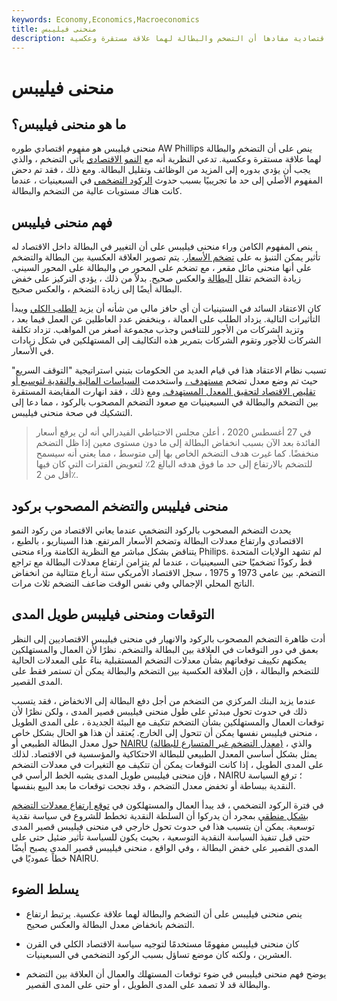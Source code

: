 ```yaml
---
keywords: Economy,Economics,Macroeconomics
title: منحنى فيليبس
description: منحنى فيليبس هو نظرية اقتصادية مفادها أن التضخم والبطالة لهما علاقة مستقرة وعكسية.
---
```


# منحنى فيليبس
## ما هو منحنى فيليبس؟

منحنى فيليبس هو مفهوم اقتصادي طوره AW Phillips ينص على أن التضخم والبطالة لهما علاقة مستقرة وعكسية. تدعي النظرية أنه مع [النمو الاقتصادي](/economicgrowth) يأتي التضخم ، والذي يجب أن يؤدي بدوره إلى المزيد من الوظائف وتقليل البطالة. ومع ذلك ، فقد تم دحض المفهوم الأصلي إلى حد ما تجريبيًا بسبب حدوث [الركود التضخمي](/stagflation) في السبعينيات ، عندما كانت هناك مستويات عالية من التضخم والبطالة.

## فهم منحنى فيليبس

ينص المفهوم الكامن وراء منحنى فيليبس على أن التغيير في البطالة داخل الاقتصاد له تأثير يمكن التنبؤ به على [تضخم الأسعار](/price_inflation). يتم تصوير العلاقة العكسية بين البطالة والتضخم على أنها منحنى مائل مقعر ، مع تضخم على المحور ص والبطالة على المحور السيني. زيادة التضخم تقلل [البطالة](/unemployment-insurance) والعكس صحيح. بدلاً من ذلك ، يؤدي التركيز على خفض البطالة أيضًا إلى زيادة التضخم ، والعكس صحيح.

كان الاعتقاد السائد في الستينيات أن أي حافز مالي من شأنه أن يزيد [الطلب الكلي](/aggregatedemand) ويبدأ التأثيرات التالية. يزداد الطلب على العمالة ، وينخفض عدد العاطلين عن العمل فيما بعد ، وتزيد الشركات من الأجور للتنافس وجذب مجموعة أصغر من المواهب. تزداد تكلفة الشركات للأجور وتقوم الشركات بتمرير هذه التكاليف إلى المستهلكين في شكل زيادات في الأسعار.

تسبب نظام الاعتقاد هذا في قيام العديد من الحكومات بتبني استراتيجية "التوقف السريع" حيث تم وضع معدل تضخم [مستهدف ،](/target-rate) واستخدمت [السياسات المالية والنقدية لتوسيع أو تقليص الاقتصاد لتحقيق المعدل المستهدف.](/monetarypolicy) ومع ذلك ، فقد انهارت المقايضة المستقرة بين التضخم والبطالة في السبعينيات مع صعود التضخم المصحوب بالركود ، مما دعا إلى التشكيك في صحة منحنى فيليبس.

> في 27 أغسطس 2020 ، أعلن مجلس الاحتياطي الفيدرالي أنه لن يرفع أسعار الفائدة بعد الآن بسبب انخفاض البطالة إلى ما دون مستوى معين إذا ظل التضخم منخفضًا. كما غيرت هدف التضخم الخاص بها إلى متوسط ، مما يعني أنه سيسمح للتضخم بالارتفاع إلى حد ما فوق هدفه البالغ 2٪ لتعويض الفترات التي كان فيها أقل من 2٪.

>

## منحنى فيليبس والتضخم المصحوب بركود

يحدث التضخم المصحوب بالركود التضخمي عندما يعاني الاقتصاد من ركود النمو الاقتصادي وارتفاع معدلات البطالة وتضخم الأسعار المرتفع. هذا السيناريو ، بالطبع ، يتناقض بشكل مباشر مع النظرية الكامنة وراء منحنى Philips. لم تشهد الولايات المتحدة قط ركودًا تضخميًا حتى السبعينيات ، عندما لم يتزامن ارتفاع معدلات البطالة مع تراجع التضخم. بين عامي 1973 و 1975 ، سجل الاقتصاد الأمريكي ستة أرباع متتالية من انخفاض الناتج المحلي الإجمالي وفي نفس الوقت ضاعف التضخم ثلاث مرات.

## التوقعات ومنحنى فيليبس طويل المدى

أدت ظاهرة التضخم المصحوب بالركود والانهيار في منحنى فيليبس الاقتصاديين إلى النظر بعمق في دور التوقعات في العلاقة بين البطالة والتضخم. نظرًا لأن العمال والمستهلكين يمكنهم تكييف توقعاتهم بشأن معدلات التضخم المستقبلية بناءً على المعدلات الحالية للتضخم والبطالة ، فإن العلاقة العكسية بين التضخم والبطالة يمكن أن تستمر فقط على المدى القصير.

عندما يزيد البنك المركزي من التضخم من أجل دفع البطالة إلى الانخفاض ، فقد يتسبب ذلك في حدوث تحول مبدئي على طول منحنى فيليبس قصير المدى ، ولكن نظرًا لأن توقعات العمال والمستهلكين بشأن التضخم تتكيف مع البيئة الجديدة ، على المدى الطويل ، منحنى فيليبس نفسها يمكن أن تتحول إلى الخارج. يُعتقد أن هذا هو الحال بشكل خاص حول معدل البطالة الطبيعي أو [NAIRU](/naturalunemployment) [(معدل التضخم غير المتسارع للبطالة)](/naturalunemployment) ، والذي يمثل بشكل أساسي المعدل الطبيعي للبطالة الاحتكاكية والمؤسسية في الاقتصاد. لذلك على المدى الطويل ، إذا كانت التوقعات يمكن أن تتكيف مع التغيرات في معدلات التضخم ، فإن منحنى فيليبس طويل المدى يشبه الخط الرأسي في NAIRU ؛ ترفع السياسة النقدية ببساطة أو تخفض معدل التضخم ، وقد نجحت توقعات ما بعد البيع بنفسها.

في فترة الركود التضخمي ، قد يبدأ العمال والمستهلكون في [توقع ارتفاع معدلات التضخم بشكل منطقي](/rationaltheoryofexpectations) بمجرد أن يدركوا أن السلطة النقدية تخطط للشروع في سياسة نقدية توسعية. يمكن أن يتسبب هذا في حدوث تحول خارجي في منحنى فيليبس قصير المدى حتى قبل تنفيذ السياسة النقدية التوسعية ، بحيث يكون للسياسة تأثير ضئيل حتى على المدى القصير على خفض البطالة ، وفي الواقع ، منحنى فيليبس قصير المدى يصبح أيضًا خطاً عموديًا في NAIRU.

## يسلط الضوء

- ينص منحنى فيليبس على أن التضخم والبطالة لهما علاقة عكسية. يرتبط ارتفاع التضخم بانخفاض معدل البطالة والعكس صحيح.

- كان منحنى فيليبس مفهومًا مستخدمًا لتوجيه سياسة الاقتصاد الكلي في القرن العشرين ، ولكنه كان موضع تساؤل بسبب الركود التضخمي في السبعينيات.

- يوضح فهم منحنى فيليبس في ضوء توقعات المستهلك والعمال أن العلاقة بين التضخم والبطالة قد لا تصمد على المدى الطويل ، أو حتى على المدى القصير.

